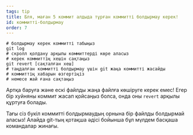 ```yaml
---
tags: tip
title: Бля, маған 5 коммит алдыда тұрған коммитті болдырмау керек!
id: коммитті-болдырмау
order: 7
---
```


```git
# болдырмау керек коммитті табыңыз
git log
# скролл қолдану арқылы коммиттерді көре аласыз
# керек коммиттің хешін сақтаңыз
git revert [сақталған хеш]
# таңдалған коммитті болдырмау үшін git жаңа коммитті жасайды
# коммиттің хабарын өзгертіңіз
# немесе жай ғана сақтаңыз
```

Артқа баруға және ескі файлды жаңа файлға көшіруге керек емес! Егер бір хуйняны коммит жасап қойсаңыз болса, онда оны `revert` арқылы құртуға болады.

Тағы сіз букіл коммитті болдырмаудың орнына бір файлды болдырмай аласыз! Алайда git-тың қотақша әдісі бойынша бұл мүлдем басқаша командалар жинағы.
